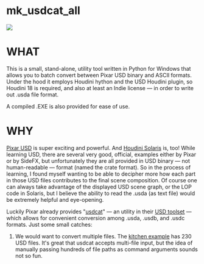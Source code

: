 # mk_usdcat_all

![][banner]

# WHAT

This is a small, stand-alone, utility tool written in Python for Windows that allows you to batch convert between Pixar USD binary and ASCII formats. Under the hood it employs Houdini hython and the USD Houdini plugin, so Houdini 18 is required, and also at least an Indie license — in order to write out .usda file format.

A compiled .EXE is also provided for ease of use.

# WHY

[Pixar USD][Pixar USD] is super exciting and powerful. And [Houdini Solaris][Houdini Solaris] is, too! While learning USD, there are several very good, official, examples either by Pixar or by SideFX, but unfortunately they are all provided in USD binary — not human-readable — format (named the crate format). So in the process of learning, I found myself wanting to be able to decipher more how each part in those USD files contributes to the final scene composition. Of course one can always take advantage of the displayed USD scene graph, or the LOP code in Solaris, but I believe the ability to read the .usda (as text file) would be extremely helpful and eye-opening. 

Luckily Pixar already provides "[usdcat][usdcat]" — an utility in their [USD toolset][USD Toolset] — which allows for convenient conversion among .usda, .usdb, and .usdc formats. Just some small catches:

1. We would want to convert multiple files. The [kitchen example][Kitchen Example] has 230 USD files. It's great that usdcat accepts multi-file input, but the idea of manually passing hundreds of file paths as command arguments sounds not so fun.

[banner]: ./img/mk_usdcat_all_banner.png
[Pixar USD]: https://graphics.pixar.com/usd/docs/index.html
[Houdini Solaris]: https://www.sidefx.com/products/houdini/solaris/
[usdcat]: https://graphics.pixar.com/usd/docs/USD-Toolset.html#USDToolset-usdcat
[USD Toolset]: https://graphics.pixar.com/usd/docs/USD-Toolset.html
[Kitchen Example]: http://graphics.pixar.com/usd/downloads.html